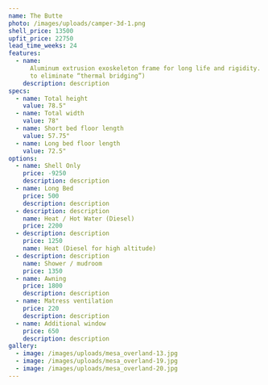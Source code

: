 ```yaml
---
name: The Butte
photo: /images/uploads/camper-3d-1.png
shell_price: 13500
upfit_price: 22750
lead_time_weeks: 24
features:
  - name:
      Aluminum extrusion exoskeleton frame for long life and rigidity. (2 pieces
      to eliminate “thermal bridging”)
    description: description
specs:
  - name: Total height
    value: 78.5"
  - name: Total width
    value: 78"
  - name: Short bed floor length
    value: 57.75"
  - name: Long bed floor length
    value: 72.5"
options:
  - name: Shell Only
    price: -9250
    description: description
  - name: Long Bed
    price: 500
    description: description
  - description: description
    name: Heat / Hot Water (Diesel)
    price: 2200
  - description: description
    price: 1250
    name: Heat (Diesel for high altitude)
  - description: description
    name: Shower / mudroom
    price: 1350
  - name: Awning
    price: 1800
    description: description
  - name: Matress ventilation
    price: 220
    description: description
  - name: Additional window
    price: 650
    description: description
gallery:
  - image: /images/uploads/mesa_overland-13.jpg
  - image: /images/uploads/mesa_overland-19.jpg
  - image: /images/uploads/mesa_overland-20.jpg
---
```

